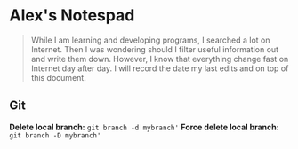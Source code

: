 # Alex's Notespad
>While I am learning and developing programs, I searched a lot on Internet. Then I was wondering should I filter useful information out and write them down. However, I know that everything change fast on Internet day after day. I will record the date my last edits and on top of this document.


## Git
**Delete local branch:** `git branch -d mybranch'` 
**Force delete local branch:** `git branch -D mybranch'`
